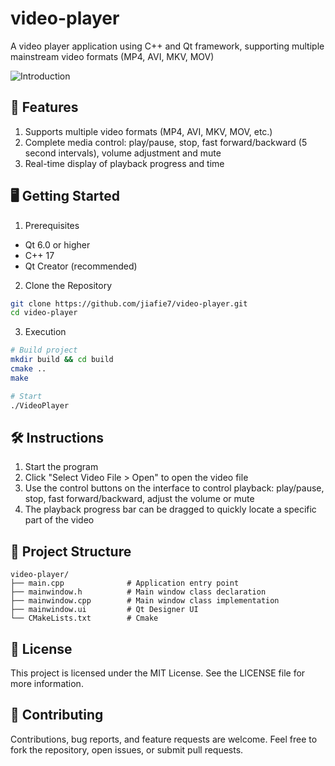 # video-player

A video player application using C++ and Qt framework, supporting multiple mainstream video formats (MP4, AVI, MKV, MOV)

![Introduction](./sample.gif)

## 🚀 Features

1. Supports multiple video formats (MP4, AVI, MKV, MOV, etc.)
2. Complete media control: play/pause, stop, fast forward/backward (5 second intervals), volume adjustment and mute
3. Real-time display of playback progress and time

## 🖥️ Getting Started

1. Prerequisites

- Qt 6.0 or higher
- C++ 17
- Qt Creator (recommended)

2. Clone the Repository

```sh
git clone https://github.com/jiafie7/video-player.git
cd video-player
```

3. Execution

```sh
# Build project
mkdir build && cd build
cmake ..
make

# Start
./VideoPlayer
```

## 🛠️ Instructions

1. Start the program
2. Click "Select Video File > Open" to open the video file
3. Use the control buttons on the interface to control playback: play/pause, stop, fast forward/backward, adjust the volume or mute
4. The playback progress bar can be dragged to quickly locate a specific part of the video

## 📂 Project Structure

```
video-player/
├── main.cpp              # Application entry point
├── mainwindow.h          # Main window class declaration
├── mainwindow.cpp        # Main window class implementation
├── mainwindow.ui         # Qt Designer UI
└── CMakeLists.txt        # Cmake
```

## 📝 License

This project is licensed under the MIT License. See the LICENSE file for more information.

## 🤝 Contributing

Contributions, bug reports, and feature requests are welcome. Feel free to fork the repository, open issues, or submit pull requests.
